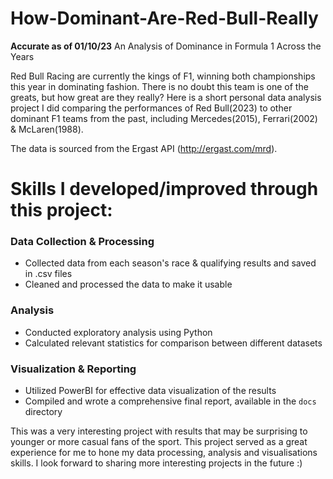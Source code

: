 # How-Dominant-Are-Red-Bull-Really
**Accurate as of 01/10/23**
An Analysis of Dominance in Formula 1 Across the Years

Red Bull Racing are currently the kings of F1, winning both championships this year in dominating fashion. There is no doubt this team is one of the greats, but how great are they really? Here is a short personal data analysis project I did comparing the performances of Red Bull(2023) to other dominant F1 teams from the past, including Mercedes(2015), Ferrari(2002) & McLaren(1988).

The data is sourced from the Ergast API (http://ergast.com/mrd).

# Skills I developed/improved through this project:
### Data Collection & Processing
- Collected data from each season's race & qualifying results and saved in .csv files
- Cleaned and processed the data to make it usable

### Analysis
- Conducted exploratory analysis using Python
- Calculated relevant statistics for comparison between different datasets

### Visualization & Reporting
- Utilized PowerBI for effective data visualization of the results
- Compiled and wrote a comprehensive final report, available in the `docs` directory


This was a very interesting project with results that may be surprising to younger or more casual fans of the sport. This project served as a great experience for me to hone my data processing, analysis and visualisations skills. I look forward to sharing more interesting projects in the future :)
